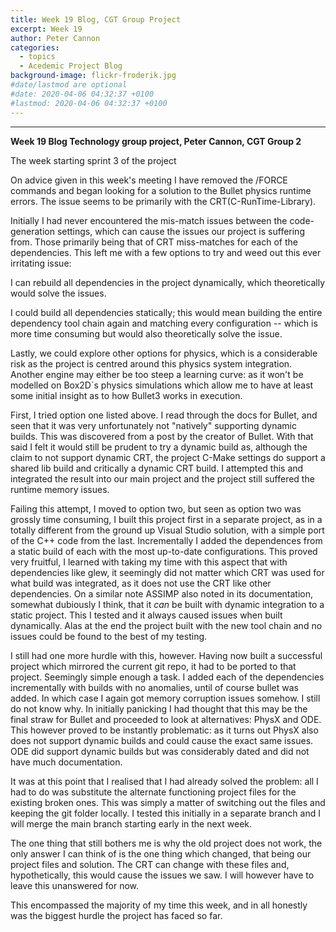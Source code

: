 ```yaml
---
title: Week 19 Blog, CGT Group Project
excerpt: Week 19
author: Peter Cannon
categories:
  - topics
  - Acedemic Project Blog
background-image: flickr-froderik.jpg
#date/lastmod are optional
#date: 2020-04-06 04:32:37 +0100
#lastmod: 2020-04-06 04:32:37 +0100
---
```


<hr />

**Week 19 Blog Technology group project, Peter Cannon, CGT Group 2**

The week starting sprint 3 of the project

On advice given in this week's meeting I have removed the /FORCE commands and began looking for a solution to the Bullet physics runtime errors. The issue seems to be primarily with the CRT(C-RunTime-Library).

Initially I had never encountered the mis-match issues between the code-generation settings, which can cause the issues our project is suffering from. Those primarily being that of CRT miss-matches for each of the dependencies. This left me with a few options to try and weed out this ever irritating issue:

I can rebuild all dependencies in the project dynamically, which theoretically would solve the issues.

I could build all dependencies statically; this would mean building the entire dependency tool chain again and matching every configuration -- which is more time consuming but would also theoretically solve the issue.

Lastly, we could explore other options for physics, which is a considerable risk as the project is centred around this physics system integration. Another engine may either be too steep a learning curve: as it won't be modelled on Box2D`s physics simulations which allow me to have at least some initial insight as to how Bullet3 works in execution.

First, I tried option one listed above. I read through the docs for Bullet, and seen that it was very unfortunately not "natively" supporting dynamic builds. This was discovered from a post by the creator of Bullet. With that said I felt it would still be prudent to try a dynamic build as, although the claim to not support dynamic CRT, the project C-Make settings do support a shared lib build and critically a dynamic CRT build. I attempted this and integrated the result into our main project and the project still suffered the runtime memory issues.

Failing this attempt, I moved to option two, but seen as option two was grossly time consuming, I built this project first in a separate project, as in a totally different from the ground up Visual Studio solution, with a simple port of the C++ code from the last. Incrementally I added the dependences from a static build of each with the most up-to-date configurations. This proved very fruitful, I learned with taking my time with this aspect that with dependencies like glew, it seemingly did not matter which CRT was used for what build was integrated, as it does not use the CRT like other dependencies. On a similar note ASSIMP also noted in its documentation, somewhat dubiously I think, that it *can* be built with dynamic integration to a static project. This I tested and it always caused issues when built dynamically. Alas at the end the project built with the new tool chain and no issues could be found to the best of my testing.

I still had one more hurdle with this, however. Having now built a successful project which mirrored the current git repo, it had to be ported to that project. Seemingly simple enough a task. I added each of the dependencies incrementally with builds with no anomalies, until of course bullet was added. In which case I again got memory corruption issues somehow. I still do not know why. In initially panicking I had thought that this may be the final straw for Bullet and proceeded to look at alternatives: PhysX and ODE. This however proved to be instantly problematic: as it turns out PhysX also does not support dynamic builds and could cause the exact same issues. ODE did support dynamic builds but was considerably dated and did not have much documentation.

It was at this point that I realised that I had already solved the problem: all I had to do was substitute the alternate functioning project files for the existing broken ones. This was simply a matter of switching out the files and keeping the git folder locally. I tested this initially in a separate branch and I will merge the main branch starting early in the next week.

The one thing that still bothers me is why the old project does not work, the only answer I can think of is the one thing which changed, that being our project files and solution. The CRT can change with these files and, hypothetically, this would cause the issues we saw. I will however have to leave this unanswered for now.

This encompassed the majority of my time this week, and in all honestly was the biggest hurdle the project has faced so far.